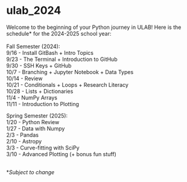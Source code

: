 # ulab_2024

Welcome to the beginning of your Python journey in ULAB! Here is the schedule* for the 2024-2025 school year: \
\
Fall Semester (2024): \
9/16 - Install GitBash + Intro Topics \
9/23 - The Terminal + Introduction to GitHub \
9/30 - SSH Keys + GitHub \
10/7 - Branching + Jupyter Notebook + Data Types \
10/14 - Review \
10/21 - Conditionals + Loops + Research Literacy \
10/28 - Lists + Dictionaries \
11/4 - NumPy Arrays \
11/11 -  Introduction to Plotting 

Spring Semester (2025): \
1/20 - Python Review \
1/27 - Data with Numpy \
2/3 - Pandas \
2/10 - Astropy \
3/3 - Curve-fitting with SciPy \
3/10 - Advanced Plotting (+ bonus fun stuff) 

\
*_Subject to change_


